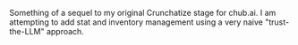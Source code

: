Something of a sequel to my original Crunchatize stage for chub.ai. I am attempting to add stat and inventory management using a very naive "trust-the-LLM" approach.
